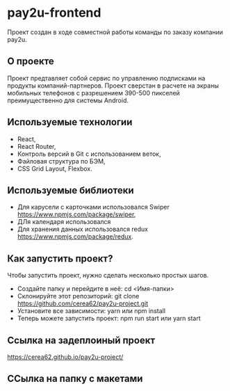 # pay2u-frontend

Проект создан в ходе совместной работы команды по заказу компании pay2u.

## О проекте
Проект предтавляет собой сервис по управлению подписками на продукты компаний-партнеров. Проект сверстан в расчете на экраны мобильных телефонов с разрешением 390-500 пикселей преимущественно для системы Android.

## Используемые технологии
* React,
* React Router,
* Контроль версий в Git с использованием веток,
* Файловая структура по БЭМ,
* CSS Grid Layout, Flexbox.

## Используемые библиотеки

* Для карусели с карточками использовался Swiper https://www.npmjs.com/package/swiper,
* ДЛя календаря использовался 
* Для хранения данных использовался redux https://www.npmjs.com/package/redux.

## Как запустить проект?
Чтобы запустить проект, нужно сделать несколько простых шагов.

* Создайте папку и перейдите в неё:
cd <Имя-папки>
* Склонируйте этот репозиторий:
git clone https://github.com/cerea62/pay2u-project.git
* Установите все зависимости:
yarn или npm install
* Теперь можете запустить проект:
npm run start или yarn start

## Ссылка на задеплоиный проект
https://cerea62.github.io/pay2u-project/

## ССылка на папку с макетами
